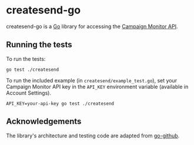 createsend-go
=============

createsend-go is a [Go](http://golang.org) library for accessing the [Campaign
Monitor API](http://www.campaignmonitor.com/api/).

Running the tests
-----------------

To run the tests:

```
go test ./createsend
```

To run the included example (in `createsend/example_test.go`), set your Campaign
Monitor API key in the `API_KEY` environment variable (available in Account
Settings).

```
API_KEY=your-api-key go test ./createsend
```

Acknowledgements
----------------

The library's architecture and testing code are adapted from
[go-github](https://github.com/google/go-github).